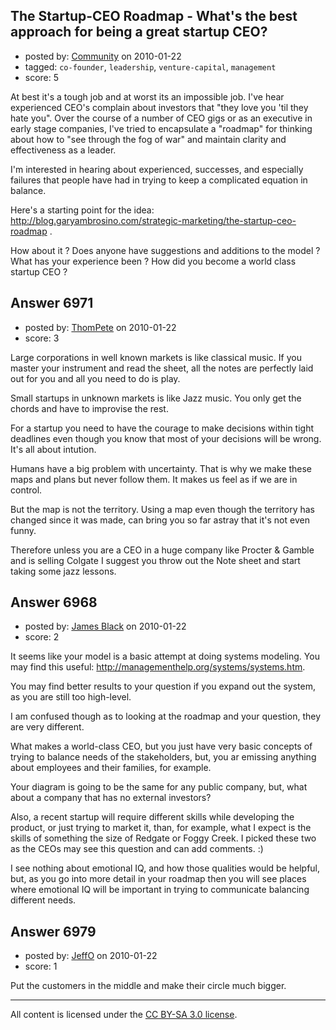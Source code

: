 ## The Startup-CEO Roadmap - What's the best approach for being a great startup CEO?

- posted by: [Community](https://stackexchange.com/users/-1/-1-community) on 2010-01-22
- tagged: `co-founder`, `leadership`, `venture-capital`, `management`
- score: 5

At best it's a tough job and at worst its an impossible job.  I've hear experienced CEO's complain about investors that "they love you 'til they hate you". Over the course of a number of CEO gigs or as an executive in early stage companies, I've tried to encapsulate a "roadmap" for thinking about how to "see through the fog of war" and maintain clarity and effectiveness as a leader. 

I'm interested in hearing about experienced, successes, and especially failures that people have had in trying to keep a complicated equation in balance. 

Here's a starting point for the idea: http://blog.garyambrosino.com/strategic-marketing/the-startup-ceo-roadmap .   

How about it ?  Does anyone have suggestions and additions to the model ?  What has your experience been ?   How did you become a world class startup CEO ?




## Answer 6971

- posted by: [ThomPete](https://stackexchange.com/users/-1/1186-thompete) on 2010-01-22
- score: 3

Large corporations in well known markets is like classical music. If you master your instrument and read the sheet, all the notes are perfectly laid out for you and all you need to do is play.

Small startups in unknown markets is like Jazz music. You only get the chords and have to improvise the rest.

For a startup you need to have the courage to make decisions within tight deadlines even though you know that most of your decisions will be wrong. It's all about intution.

Humans have a big problem with uncertainty. That is why we make these maps and plans but never follow them. It makes us feel as if we are in control.

But the map is not the territory. Using a map even though the territory has changed since it was made, can bring you so far astray that it's not even funny.

Therefore unless you are a CEO in a huge company like Procter & Gamble and is selling Colgate I suggest you throw out the Note sheet and start taking some jazz lessons.




## Answer 6968

- posted by: [James Black](https://stackexchange.com/users/-1/1074-james-black) on 2010-01-22
- score: 2

<p>It seems like your model is a basic attempt at doing systems modeling. You may find this useful: <a href="http://managementhelp.org/systems/systems.htm" rel="nofollow">http://managementhelp.org/systems/systems.htm</a>.</p>

<p>You may find better results to your question if you expand out the system, as you are still too high-level.</p>

<p>I am confused though as to looking at the roadmap and your question, they are very different.</p>

<p>What makes a world-class CEO, but you just have very basic concepts of trying to balance needs of the stakeholders, but, you ar emissing anything about employees and their families, for example.</p>

<p>Your diagram is going to be the same for any public company, but, what about a company that has no external investors?  </p>

<p>Also, a recent startup will require different skills while developing the product, or just trying to market it, than, for example, what I expect is the skills of something the size of Redgate or Foggy Creek. I picked these two as the CEOs may see this question and can add comments. :)</p>

<p>I see nothing about emotional IQ, and how those qualities would be helpful, but, as you go into more detail in your roadmap then you will see places where emotional IQ will be important in trying to communicate balancing different needs.</p>



## Answer 6979

- posted by: [JeffO](https://stackexchange.com/users/-1/1796-jeffo) on 2010-01-22
- score: 1

Put the customers in the middle and make their circle much bigger.



---

All content is licensed under the [CC BY-SA 3.0 license](https://creativecommons.org/licenses/by-sa/3.0/).
